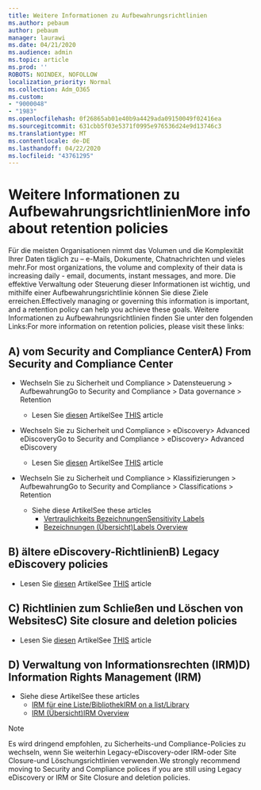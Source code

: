 ```yaml
---
title: Weitere Informationen zu Aufbewahrungsrichtlinien
ms.author: pebaum
author: pebaum
manager: laurawi
ms.date: 04/21/2020
ms.audience: admin
ms.topic: article
ms.prod: ''
ROBOTS: NOINDEX, NOFOLLOW
localization_priority: Normal
ms.collection: Adm_O365
ms.custom:
- "9000048"
- "1983"
ms.openlocfilehash: 0f26865ab01e40b9a4429ada09150049f02416ea
ms.sourcegitcommit: 631cbb5f03e5371f0995e976536d24e9d13746c3
ms.translationtype: MT
ms.contentlocale: de-DE
ms.lasthandoff: 04/22/2020
ms.locfileid: "43761295"
---
```

# <a name="more-info-about-retention-policies"></a><span data-ttu-id="72e1a-102">Weitere Informationen zu Aufbewahrungsrichtlinien</span><span class="sxs-lookup"><span data-stu-id="72e1a-102">More info about retention policies</span></span>

<span data-ttu-id="72e1a-103">Für die meisten Organisationen nimmt das Volumen und die Komplexität Ihrer Daten täglich zu – e-Mails, Dokumente, Chatnachrichten und vieles mehr.</span><span class="sxs-lookup"><span data-stu-id="72e1a-103">For most organizations, the volume and complexity of their data is increasing daily - email, documents, instant messages, and more.</span></span> <span data-ttu-id="72e1a-104">Die effektive Verwaltung oder Steuerung dieser Informationen ist wichtig, und mithilfe einer Aufbewahrungsrichtlinie können Sie diese Ziele erreichen.</span><span class="sxs-lookup"><span data-stu-id="72e1a-104">Effectively managing or governing this information is important, and a retention policy can help you achieve these goals.</span></span> <span data-ttu-id="72e1a-105">Weitere Informationen zu Aufbewahrungsrichtlinien finden Sie unter den folgenden Links:</span><span class="sxs-lookup"><span data-stu-id="72e1a-105">For more information on retention policies, please visit these links:</span></span>

## <a name="a-from-security-and-compliance-center"></a><span data-ttu-id="72e1a-106">A) vom Security and Compliance Center</span><span class="sxs-lookup"><span data-stu-id="72e1a-106">A) From Security and Compliance Center</span></span>

- <span data-ttu-id="72e1a-107">Wechseln Sie zu Sicherheit und Compliance > Datensteuerung > Aufbewahrung</span><span class="sxs-lookup"><span data-stu-id="72e1a-107">Go to Security and Compliance > Data governance > Retention</span></span>
  - <span data-ttu-id="72e1a-108">Lesen Sie [diesen](https://docs.microsoft.com/office365/securitycompliance/retention-policies) Artikel</span><span class="sxs-lookup"><span data-stu-id="72e1a-108">See [THIS](https://docs.microsoft.com/office365/securitycompliance/retention-policies) article</span></span>

- <span data-ttu-id="72e1a-109">Wechseln Sie zu Sicherheit und Compliance > eDiscovery> Advanced eDiscovery</span><span class="sxs-lookup"><span data-stu-id="72e1a-109">Go to Security and Compliance > eDiscovery> Advanced eDiscovery</span></span> 
  - <span data-ttu-id="72e1a-110">Lesen Sie [diesen](https://docs.microsoft.com/office365/securitycompliance/ediscovery-cases) Artikel</span><span class="sxs-lookup"><span data-stu-id="72e1a-110">See [THIS](https://docs.microsoft.com/office365/securitycompliance/ediscovery-cases) article</span></span>

- <span data-ttu-id="72e1a-111">Wechseln Sie zu Sicherheit und Compliance > Klassifizierungen > Aufbewahrung</span><span class="sxs-lookup"><span data-stu-id="72e1a-111">Go to Security and Compliance > Classifications > Retention</span></span>
  - <span data-ttu-id="72e1a-112">Siehe diese Artikel</span><span class="sxs-lookup"><span data-stu-id="72e1a-112">See these articles</span></span>
    - [<span data-ttu-id="72e1a-113">Vertraulichkeits Bezeichnungen</span><span class="sxs-lookup"><span data-stu-id="72e1a-113">Sensitivity Labels</span></span>](https://docs.microsoft.com/office365/securitycompliance/sensitivity-labels)
    - [<span data-ttu-id="72e1a-114">Bezeichnungen (Übersicht)</span><span class="sxs-lookup"><span data-stu-id="72e1a-114">Labels Overview</span></span>](https://docs.microsoft.com/office365/securitycompliance/labels)

## <a name="b-legacy-ediscovery-policies"></a><span data-ttu-id="72e1a-115">B) ältere eDiscovery-Richtlinien</span><span class="sxs-lookup"><span data-stu-id="72e1a-115">B) Legacy eDiscovery policies</span></span>

- <span data-ttu-id="72e1a-116">Lesen Sie [diesen](https://support.office.com/article/Set-up-an-eDiscovery-Center-in-SharePoint-Online-A18F8975-AA7F-43B4-A7D6-001D14744D8E) Artikel</span><span class="sxs-lookup"><span data-stu-id="72e1a-116">See [THIS](https://support.office.com/article/Set-up-an-eDiscovery-Center-in-SharePoint-Online-A18F8975-AA7F-43B4-A7D6-001D14744D8E) article</span></span>

## <a name="c-site-closure-and-deletion-policies"></a><span data-ttu-id="72e1a-117">C) Richtlinien zum Schließen und Löschen von Websites</span><span class="sxs-lookup"><span data-stu-id="72e1a-117">C) Site closure and deletion policies</span></span>

- <span data-ttu-id="72e1a-118">Lesen Sie [diesen](https://support.office.com/article/Use-policies-for-site-closure-and-deletion-A8280D82-27FD-48C5-9ADF-8A5431208BA5) Artikel</span><span class="sxs-lookup"><span data-stu-id="72e1a-118">See [THIS](https://support.office.com/article/Use-policies-for-site-closure-and-deletion-A8280D82-27FD-48C5-9ADF-8A5431208BA5) article</span></span>  

## <a name="d-information-rights-management-irm"></a><span data-ttu-id="72e1a-119">D) Verwaltung von Informationsrechten (IRM)</span><span class="sxs-lookup"><span data-stu-id="72e1a-119">D) Information Rights Management (IRM)</span></span>

- <span data-ttu-id="72e1a-120">Siehe diese Artikel</span><span class="sxs-lookup"><span data-stu-id="72e1a-120">See these articles</span></span>
  - [<span data-ttu-id="72e1a-121">IRM für eine Liste/Bibliothek</span><span class="sxs-lookup"><span data-stu-id="72e1a-121">IRM on a list/Library</span></span>](https://support.office.com/article/apply-information-rights-management-to-a-list-or-library-3bdb5c4e-94fc-4741-b02f-4e7cc3c54aa1)
  - [<span data-ttu-id="72e1a-122">IRM (Übersicht)</span><span class="sxs-lookup"><span data-stu-id="72e1a-122">IRM Overview</span></span>](https://support.office.com/article/create-and-apply-information-management-policies-eb501fe9-2ef6-4150-945a-65a6451ee9e9)

> [!Note]
> <span data-ttu-id="72e1a-123">Es wird dringend empfohlen, zu Sicherheits-und Compliance-Policies zu wechseln, wenn Sie weiterhin Legacy-eDiscovery-oder IRM-oder Site Closure-und Löschungsrichtlinien verwenden.</span><span class="sxs-lookup"><span data-stu-id="72e1a-123">We strongly recommend moving to Security and Compliance polices if you are still using Legacy eDiscovery or IRM or Site Closure and deletion policies.</span></span>
